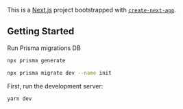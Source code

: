 This is a [Next.js](https://nextjs.org/) project bootstrapped with [`create-next-app`](https://github.com/vercel/next.js/tree/canary/packages/create-next-app).

## Getting Started

Run Prisma migrations DB

```bash
npx prisma generate

npx prisma migrate dev --name init
```



First, run the development server:

```bash
yarn dev
```